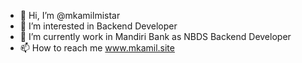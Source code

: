 - 👋 Hi, I’m @mkamilmistar
- 👀 I’m interested in Backend Developer
- 💞️ I’m currently work in Mandiri Bank as NBDS Backend Developer 
- 📫 How to reach me www.mkamil.site

<!---
mkamilmistar/mkamilmistar is a ✨ special ✨ repository because its `README.md` (this file) appears on your GitHub profile.
You can click the Preview link to take a look at your changes.
--->
